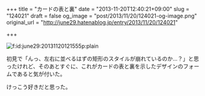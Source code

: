 +++
title = "カードの表と裏"
date = "2013-11-20T12:40:21+09:00"
slug = "124021"
draft = false
og_image = "post/2013/11/20/124021-og-image.png"
original_url = "http://june29.hatenablog.jp/entry/2013/11/20/124021"

+++

<p><span itemscope itemtype="http://schema.org/Photograph"><img src="/post/2013/11/20/124021-20131120121555.png" alt="f:id:june29:20131120121555p:plain" title="f:id:june29:20131120121555p:plain" class="hatena-fotolife" itemprop="image"></span></p>
<p>初見で「んっ、左右に並べるはずの矩形のスタイルが崩れているのか…？」と思ったけれど、そのあとすぐに、これがカードの表と裏を示したデザインのフォームであると気が付いた。</p>
<p>けっこう好きだと思った。</p>
